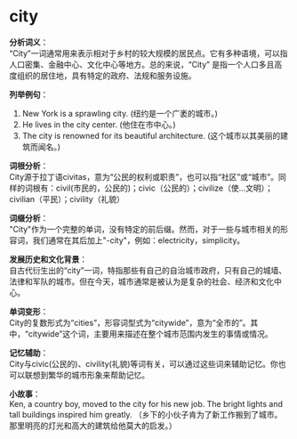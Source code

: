 # city

**分析词义**：  
“City”一词通常用来表示相对于乡村的较大规模的居民点。它有多种语境，可以指人口密集、金融中心、文化中心等地方。总的来说，“City” 是指一个人口多且高度组织的居住地，具有特定的政府、法规和服务设施。

  

**列举例句**：

  

1.  New York is a sprawling city. (纽约是一个广袤的城市。)
2.  He lives in the city center. (他住在市中心。)
3.  The city is renowned for its beautiful architecture. (这个城市以其美丽的建筑而闻名。)

  

**词根分析**：  
City源于拉丁语civitas，意为“公民的权利或职责”，也可以指“社区”或“城市”。同样的词根有：civil(市民的，公民的)；civic（公民的）；civilize（使...文明）；civilian（平民）；civility（礼貌）

  

**词缀分析**：  
"City"作为一个完整的单词，没有特定的前后缀。然而，对于一些与城市相关的形容词，我们通常在其后加上"-city"，例如：electricity，simplicity。

  

**发展历史和文化背景**：  
自古代衍生出的“city”一词，特指那些有自己的自治城市政府，只有自己的城墙、法律和军队的城市。但在今天，城市通常是被认为是复杂的社会、经济和文化中心。

  

**单词变形**：  
City的复数形式为“cities”，形容词型式为“citywide”，意为“全市的”。其中，“citywide”这个词，主要用来描述在整个城市范围内发生的事情或情况。

  

**记忆辅助**：  
City与civic(公民的)、civility(礼貌)等词有关，可以通过这些词来辅助记忆。你也可以联想到繁华的城市形象来帮助记忆。

  

**小故事**：  
Ken, a country boy, moved to the city for his new job. The bright lights and tall buildings inspired him greatly. （乡下的小伙子肯为了新工作搬到了城市。那里明亮的灯光和高大的建筑给他莫大的启发。）
